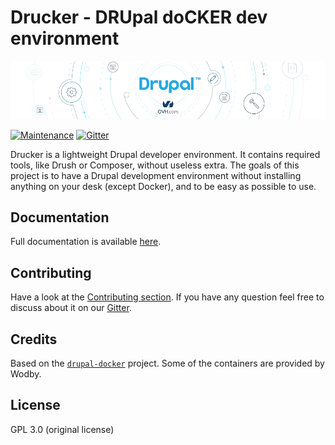 # Drucker - DRUpal doCKER dev environment

![drucker](banner.png)

[![Maintenance](https://img.shields.io/maintenance/yes/2017.svg)]() [![Gitter](https://img.shields.io/gitter/room/nwjs/nw.js.svg)](https://gitter.im/ovh/ux)

Drucker is a lightweight Drupal developer environment. It contains required tools, like Drush or Composer, without useless extra.
The goals of this project is to have a Drupal development environment without installing anything on your desk (except Docker), and to be easy as possible to use.


## Documentation

Full documentation is available [here](https://drucker.readthedocs.io/en/latest).


## Contributing

Have a look at the [Contributing section](.github/CONTRIBUTING.md). If you have any question feel free to discuss about it on our [Gitter](https://gitter.im/ovh/ux).


## Credits

Based on the [`drupal-docker`](https://github.com/peperoni60/drupal-docker) project.
Some of the containers are provided by Wodby.


## License

GPL 3.0 (original license)
